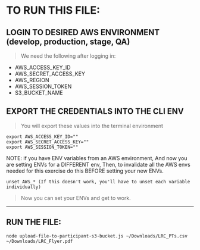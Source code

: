 # TO RUN THIS FILE:
## LOGIN TO DESIRED AWS ENVIRONMENT (develop, production, stage, QA)
>We need the following after logging in:
- AWS_ACCESS_KEY_ID
- AWS_SECRET_ACCESS_KEY
- AWS_REGION
- AWS_SESSION_TOKEN
- S3_BUCKET_NAME

## EXPORT THE CREDENTIALS INTO THE CLI ENV
>You will export these values into the terminal environment
```terminal
export AWS_ACCESS_KEY_ID=""
export AWS_SECRET_ACCESS_KEY=""
export AWS_SESSION_TOKEN=""
```
NOTE: if you have ENV variables from an AWS environment,
And now you are setting ENVs for a DIFFERENT env,
Then, to invalidate all the AWS envs needed for this exercise do this BEFORE setting your new ENVs.
```terminal
unset AWS_* (If this doesn't work, you'll have to unset each variable individually)
```
>Now you can set your ENVs and get to work.
---

## RUN THE FILE:
```terminal
node upload-file-to-participant-s3-bucket.js ~/Downloads/LRC_PTs.csv ~/Downloads/LRC_Flyer.pdf
```


